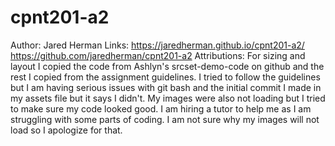 # cpnt201-a2
Author: Jared Herman
Links: https://jaredherman.github.io/cpnt201-a2/
https://github.com/jaredherman/cpnt201-a2
Attributions: For sizing and layout I copied the code from Ashlyn's srcset-demo-code on github and the rest I copied from the assignment guidelines. 
I tried to follow the guidelines but I am having serious issues with git bash and the initial commit I made in my assets file but it says I didn't.
My images were also not loading but I tried to make sure my code looked good. I am hiring a tutor to help me as I am struggling with some parts of coding.
I am not sure why my images will not load so I apologize for that.
